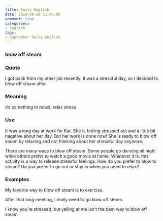 ```yaml
---
title: Daily English
date: 2019-09-26 13:45:00
comment: true
categories:
- English
tags:
- September Daily English
---
```


### blow off steam

### Quote
I got back from my other job recently. It was a stressful day, so I decided to blow off steam after.

### Meaning
do something to relaxl; relax stress

### Use
It was a long day at work for Kat. She is feeling stressed out and a little bit nagative about her day. But her work is done now! She is ready to blow off steam by relaxing and not thinking about her stressful day anymore.

There are many ways to blow off steam. Some people go dancing all night while others prefer to watch a good movie at home. Whatever it is, this activity is a way to release stressful feelings. How do you prefer to blow to steam? Do you prefer to go out or stay in when you need to relax?

### Examples
My favorite way to blow off steam is to exercise.

After that long meeting, I really need to go blow off steam.

I know you're stressed, but yelling at me isn't the best way to blow off steam.